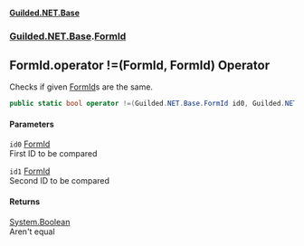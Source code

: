 
#### [Guilded.NET.Base](index 'index')
### [Guilded.NET.Base](index#Guilded_NET_Base 'Guilded.NET.Base').[FormId](FormId 'Guilded.NET.Base.FormId')
## FormId.operator !=(FormId, FormId) Operator
Checks if given [FormId](FormId 'Guilded.NET.Base.FormId')s are the same.  
```csharp
public static bool operator !=(Guilded.NET.Base.FormId id0, Guilded.NET.Base.FormId id1);
```

#### Parameters
<a name='Guilded_NET_Base_FormId_op_Inequality(Guilded_NET_Base_FormId_Guilded_NET_Base_FormId)_id0'></a>
`id0` [FormId](FormId 'Guilded.NET.Base.FormId')  
First ID to be compared
  
<a name='Guilded_NET_Base_FormId_op_Inequality(Guilded_NET_Base_FormId_Guilded_NET_Base_FormId)_id1'></a>
`id1` [FormId](FormId 'Guilded.NET.Base.FormId')  
Second ID to be compared
  

#### Returns
[System.Boolean](https://docs.microsoft.com/en-us/dotnet/api/System.Boolean 'System.Boolean')  
Aren't equal

